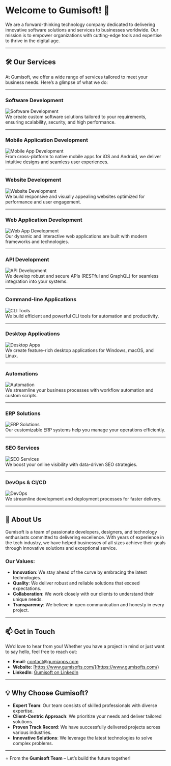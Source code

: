 # Welcome to Gumisoft! 👋

We are a forward-thinking technology company dedicated to delivering innovative software solutions and services to businesses worldwide. Our mission is to empower organizations with cutting-edge tools and expertise to thrive in the digital age.

---

## 🛠️ **Our Services**

At Gumisoft, we offer a wide range of services tailored to meet your business needs. Here’s a glimpse of what we do:

---

### **Software Development**

![Software Development](https://via.placeholder.com/400x200)  
We create custom software solutions tailored to your requirements, ensuring scalability, security, and high performance.

---

### **Mobile Application Development**

![Mobile App Development](https://via.placeholder.com/400x200)  
From cross-platform to native mobile apps for iOS and Android, we deliver intuitive designs and seamless user experiences.

---

### **Website Development**

![Website Development](https://via.placeholder.com/400x200)  
We build responsive and visually appealing websites optimized for performance and user engagement.

---

### **Web Application Development**

![Web App Development](https://via.placeholder.com/400x200)  
Our dynamic and interactive web applications are built with modern frameworks and technologies.

---

### **API Development**

![API Development](https://via.placeholder.com/400x200)  
We develop robust and secure APIs (RESTful and GraphQL) for seamless integration into your systems.

---

### **Command-line Applications**

![CLI Tools](https://via.placeholder.com/400x200)  
We build efficient and powerful CLI tools for automation and productivity.

---

### **Desktop Applications**

![Desktop Apps](https://via.placeholder.com/400x200)  
We create feature-rich desktop applications for Windows, macOS, and Linux.

---

### **Automations**

![Automation](https://via.placeholder.com/400x200)  
We streamline your business processes with workflow automation and custom scripts.

---

### **ERP Solutions**

![ERP Solutions](https://via.placeholder.com/400x200)  
Our customizable ERP systems help you manage your operations efficiently.

---

### **SEO Services**

![SEO Services](https://via.placeholder.com/400x200)  
We boost your online visibility with data-driven SEO strategies.

---

### **DevOps & CI/CD**

![DevOps](https://via.placeholder.com/400x200)  
We streamline development and deployment processes for faster delivery.

---

## 🌟 **About Us**

Gumisoft is a team of passionate developers, designers, and technology enthusiasts committed to delivering excellence. With years of experience in the tech industry, we have helped businesses of all sizes achieve their goals through innovative solutions and exceptional service.

### **Our Values**:

- **Innovation**: We stay ahead of the curve by embracing the latest technologies.
- **Quality**: We deliver robust and reliable solutions that exceed expectations.
- **Collaboration**: We work closely with our clients to understand their unique needs.
- **Transparency**: We believe in open communication and honesty in every project.

---

## 📫 **Get in Touch**

We’d love to hear from you! Whether you have a project in mind or just want to say hello, feel free to reach out:

- **Email**: [contact@gumiapps.com](mailto:contact@gumiapps.com)
- **Website**: [https://www.gumisofts.com/](https://www.gumisofts.com/)
- **LinkedIn**: [Gumisoft on LinkedIn](https://linkedin.com/company/gumisofts/)

---

## 💡 **Why Choose Gumisoft?**

- **Expert Team**: Our team consists of skilled professionals with diverse expertise.
- **Client-Centric Approach**: We prioritize your needs and deliver tailored solutions.
- **Proven Track Record**: We have successfully delivered projects across various industries.
- **Innovative Solutions**: We leverage the latest technologies to solve complex problems.

---

⭐️ From the **Gumisoft Team** – Let’s build the future together!
